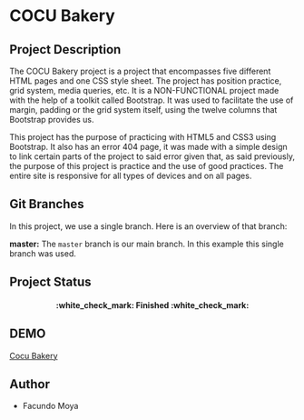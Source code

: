 # **COCU Bakery**

## Project Description

The COCU Bakery project is a project that encompasses five different HTML pages and one CSS style sheet. The project has position practice, grid system, media queries, etc. It is a NON-FUNCTIONAL project made with the help of a toolkit called Bootstrap. It was used to facilitate the use of margin, padding or the grid system itself, using the twelve columns that Bootstrap provides us.

This project has the purpose of practicing with HTML5 and CSS3 using Bootstrap. It also has an error 404 page, it was made with a simple design to link certain parts of the project to said error given that, as said previously, the purpose of this project is practice and the use of good practices. The entire site is responsive for all types of devices and on all pages.

## Git Branches

In this project, we use a single branch. Here is an overview of that branch:

**master:** The `master` branch is our main branch. In this example this single branch was used.

## Project Status

<h4 align="center">
:white_check_mark: Finished :white_check_mark:
</h4>

## DEMO

[Cocu Bakery](https://cocubakeryproject.netlify.app/)

## Author

* Facundo Moya
